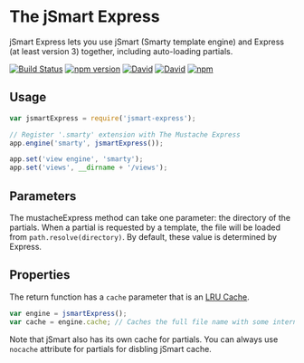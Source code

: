 # The jSmart Express
jSmart Express lets you use jSmart (Smarty template engine) and Express (at least version 3) together, including auto-loading partials.

[![Build Status](https://travis-ci.org/umakantp/jsmart-express.png?branch=master)](https://travis-ci.org/umakantp/jsmart-express)
[![npm version](https://img.shields.io/npm/v/jsmart-express.svg)](https://www.npmjs.com/package/jsmart-express)
[![David](https://img.shields.io/david/umakantp/jsmart-express.svg)](https://www.npmjs.com/package/jsmart-express)
[![David](https://img.shields.io/david/dev/umakantp/jsmart-express.svg)](https://www.npmjs.com/package/jsmart-express)
[![npm](https://img.shields.io/npm/l/jsmart-express.svg)](https://github.com/umakantp/jsmart-express/blob/master/LICENSE)


## Usage
```js
var jsmartExpress = require('jsmart-express');

// Register '.smarty' extension with The Mustache Express
app.engine('smarty', jsmartExpress());

app.set('view engine', 'smarty');
app.set('views', __dirname + '/views');
```

## Parameters

The mustacheExpress method can take one parameter: the directory of the partials. When a partial is requested by a template, the file will be loaded from `path.resolve(directory)`. By default, these value is determined by Express.

## Properties

The return function has a `cache` parameter that is an [LRU Cache](https://github.com/isaacs/node-lru-cache).

```js
var engine = jsmartExpress();
var cache = engine.cache; // Caches the full file name with some internal data.
```

Note that jSmart also has its own cache for partials. You can always use `nocache` attribute for partials for disbling jSmart cache.
